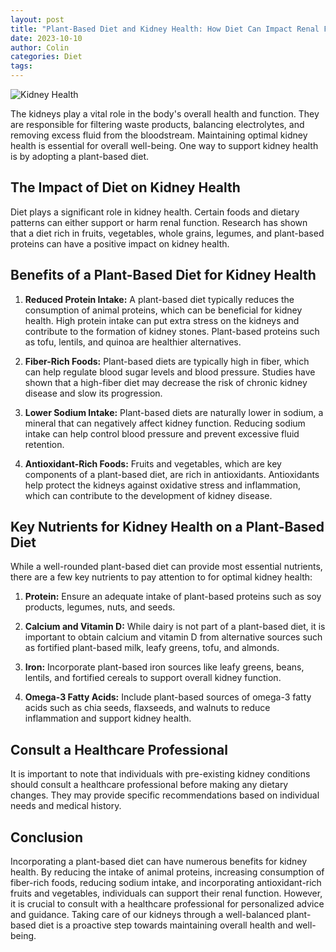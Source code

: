 ```yaml
---
layout: post
title: "Plant-Based Diet and Kidney Health: How Diet Can Impact Renal Function"
date: 2023-10-10
author: Colin
categories: Diet
tags: 
---
```


![Kidney Health](https://source.unsplash.com/1600x900/?kidney)

The kidneys play a vital role in the body's overall health and function. They are responsible for filtering waste products, balancing electrolytes, and removing excess fluid from the bloodstream. Maintaining optimal kidney health is essential for overall well-being. One way to support kidney health is by adopting a plant-based diet.

## The Impact of Diet on Kidney Health
Diet plays a significant role in kidney health. Certain foods and dietary patterns can either support or harm renal function. Research has shown that a diet rich in fruits, vegetables, whole grains, legumes, and plant-based proteins can have a positive impact on kidney health.

## Benefits of a Plant-Based Diet for Kidney Health
1. **Reduced Protein Intake:** A plant-based diet typically reduces the consumption of animal proteins, which can be beneficial for kidney health. High protein intake can put extra stress on the kidneys and contribute to the formation of kidney stones. Plant-based proteins such as tofu, lentils, and quinoa are healthier alternatives.

2. **Fiber-Rich Foods:** Plant-based diets are typically high in fiber, which can help regulate blood sugar levels and blood pressure. Studies have shown that a high-fiber diet may decrease the risk of chronic kidney disease and slow its progression.

3. **Lower Sodium Intake:** Plant-based diets are naturally lower in sodium, a mineral that can negatively affect kidney function. Reducing sodium intake can help control blood pressure and prevent excessive fluid retention.

4. **Antioxidant-Rich Foods:** Fruits and vegetables, which are key components of a plant-based diet, are rich in antioxidants. Antioxidants help protect the kidneys against oxidative stress and inflammation, which can contribute to the development of kidney disease.

## Key Nutrients for Kidney Health on a Plant-Based Diet
While a well-rounded plant-based diet can provide most essential nutrients, there are a few key nutrients to pay attention to for optimal kidney health:

1. **Protein:** Ensure an adequate intake of plant-based proteins such as soy products, legumes, nuts, and seeds.

2. **Calcium and Vitamin D:** While dairy is not part of a plant-based diet, it is important to obtain calcium and vitamin D from alternative sources such as fortified plant-based milk, leafy greens, tofu, and almonds.

3. **Iron:** Incorporate plant-based iron sources like leafy greens, beans, lentils, and fortified cereals to support overall kidney function.

4. **Omega-3 Fatty Acids:** Include plant-based sources of omega-3 fatty acids such as chia seeds, flaxseeds, and walnuts to reduce inflammation and support kidney health.

## Consult a Healthcare Professional
It is important to note that individuals with pre-existing kidney conditions should consult a healthcare professional before making any dietary changes. They may provide specific recommendations based on individual needs and medical history.

## Conclusion
Incorporating a plant-based diet can have numerous benefits for kidney health. By reducing the intake of animal proteins, increasing consumption of fiber-rich foods, reducing sodium intake, and incorporating antioxidant-rich fruits and vegetables, individuals can support their renal function. However, it is crucial to consult with a healthcare professional for personalized advice and guidance. Taking care of our kidneys through a well-balanced plant-based diet is a proactive step towards maintaining overall health and well-being.